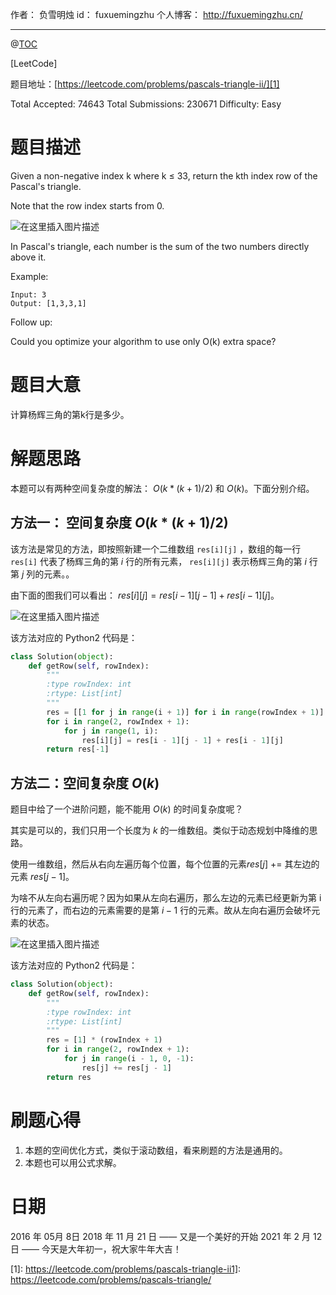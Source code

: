 
作者： 负雪明烛
id：	fuxuemingzhu
个人博客：	http://fuxuemingzhu.cn/

---
@[TOC](目录)

[LeetCode]

题目地址：[https://leetcode.com/problems/pascals-triangle-ii/][1]

Total Accepted: 74643 Total Submissions: 230671 Difficulty: Easy


# 题目描述


Given a non-negative index k where k ≤ 33, return the kth index row of the Pascal's triangle.

Note that the row index starts from 0.

![在这里插入图片描述](https://img-blog.csdnimg.cn/img_convert/8c3da7a30a5796e97de5bd9cbc677776.png)

In Pascal's triangle, each number is the sum of the two numbers directly above it.

Example:

	Input: 3
	Output: [1,3,3,1]

Follow up:

Could you optimize your algorithm to use only O(k) extra space?

# 题目大意

计算杨辉三角的第k行是多少。



# 解题思路


本题可以有两种空间复杂度的解法： $O(k * (k + 1) / 2)$  和 $O(k)$。下面分别介绍。


## 方法一： 空间复杂度  $O(k * (k + 1) / 2)$

该方法是常见的方法，即按照新建一个二维数组 `res[i][j]` ，数组的每一行 `res[i]` 代表了杨辉三角的第 $i$ 行的所有元素， `res[i][j]` 表示杨辉三角的第 $i$ 行第 $j$ 列的元素。。


由下面的图我们可以看出： $res[i][j] = res[i - 1][j - 1] + res[i - 1][j]$。

![在这里插入图片描述](https://img-blog.csdnimg.cn/20210212132444539.jpeg?x-oss-process=image/watermark,type_ZmFuZ3poZW5naGVpdGk,shadow_10,text_aHR0cHM6Ly9ibG9nLmNzZG4ubmV0L2Z1eHVlbWluZ3podQ==,size_16,color_FFFFFF,t_70)

该方法对应的 Python2 代码是：


```python
class Solution(object):
    def getRow(self, rowIndex):
        """
        :type rowIndex: int
        :rtype: List[int]
        """
        res = [[1 for j in range(i + 1)] for i in range(rowIndex + 1)]
        for i in range(2, rowIndex + 1):
            for j in range(1, i):
                res[i][j] = res[i - 1][j - 1] + res[i - 1][j]
        return res[-1]
```


## 方法二：空间复杂度 $O(k)$


题目中给了一个进阶问题，能不能用 $O(k)$ 的时间复杂度呢？


其实是可以的，我们只用一个长度为 $k$ 的一维数组。类似于动态规划中降维的思路。


使用一维数组，然后从右向左遍历每个位置，每个位置的元素$res[j]$ += 其左边的元素 $res[j - 1]$。


为啥不从左向右遍历呢？因为如果从左向右遍历，那么左边的元素已经更新为第 i 行的元素了，而右边的元素需要的是第 $i - 1$ 行的元素。故从左向右遍历会破坏元素的状态。


![在这里插入图片描述](https://img-blog.csdnimg.cn/20210212132502623.gif)


该方法对应的 Python2 代码是：

```python
class Solution(object):
    def getRow(self, rowIndex):
        """
        :type rowIndex: int
        :rtype: List[int]
        """
        res = [1] * (rowIndex + 1)
        for i in range(2, rowIndex + 1):
            for j in range(i - 1, 0, -1):
                res[j] += res[j - 1]
        return res
```



# 刷题心得



1. 本题的空间优化方式，类似于滚动数组，看来刷题的方法是通用的。
1. 本题也可以用公式求解。




# 日期

2016 年 05月 8日 
2018 年 11 月 21 日 —— 又是一个美好的开始
2021 年 2 月 12 日 —— 今天是大年初一，祝大家牛年大吉！

  [1]: https://leetcode.com/problems/pascals-triangle-ii1]: https://leetcode.com/problems/pascals-triangle/

